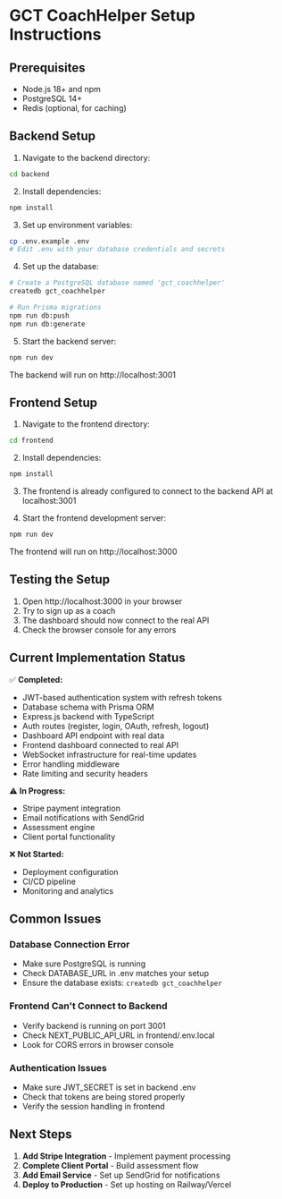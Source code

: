 # GCT CoachHelper Setup Instructions

## Prerequisites

- Node.js 18+ and npm
- PostgreSQL 14+
- Redis (optional, for caching)

## Backend Setup

1. Navigate to the backend directory:
```bash
cd backend
```

2. Install dependencies:
```bash
npm install
```

3. Set up environment variables:
```bash
cp .env.example .env
# Edit .env with your database credentials and secrets
```

4. Set up the database:
```bash
# Create a PostgreSQL database named 'gct_coachhelper'
createdb gct_coachhelper

# Run Prisma migrations
npm run db:push
npm run db:generate
```

5. Start the backend server:
```bash
npm run dev
```

The backend will run on http://localhost:3001

## Frontend Setup

1. Navigate to the frontend directory:
```bash
cd frontend
```

2. Install dependencies:
```bash
npm install
```

3. The frontend is already configured to connect to the backend API at localhost:3001

4. Start the frontend development server:
```bash
npm run dev
```

The frontend will run on http://localhost:3000

## Testing the Setup

1. Open http://localhost:3000 in your browser
2. Try to sign up as a coach
3. The dashboard should now connect to the real API
4. Check the browser console for any errors

## Current Implementation Status

✅ **Completed:**
- JWT-based authentication system with refresh tokens
- Database schema with Prisma ORM
- Express.js backend with TypeScript
- Auth routes (register, login, OAuth, refresh, logout)
- Dashboard API endpoint with real data
- Frontend dashboard connected to real API
- WebSocket infrastructure for real-time updates
- Error handling middleware
- Rate limiting and security headers

⚠️ **In Progress:**
- Stripe payment integration
- Email notifications with SendGrid
- Assessment engine
- Client portal functionality

❌ **Not Started:**
- Deployment configuration
- CI/CD pipeline
- Monitoring and analytics

## Common Issues

### Database Connection Error
- Make sure PostgreSQL is running
- Check DATABASE_URL in .env matches your setup
- Ensure the database exists: `createdb gct_coachhelper`

### Frontend Can't Connect to Backend
- Verify backend is running on port 3001
- Check NEXT_PUBLIC_API_URL in frontend/.env.local
- Look for CORS errors in browser console

### Authentication Issues
- Make sure JWT_SECRET is set in backend .env
- Check that tokens are being stored properly
- Verify the session handling in frontend

## Next Steps

1. **Add Stripe Integration** - Implement payment processing
2. **Complete Client Portal** - Build assessment flow
3. **Add Email Service** - Set up SendGrid for notifications
4. **Deploy to Production** - Set up hosting on Railway/Vercel